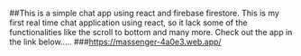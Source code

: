 ##This is a simple chat app using react and firebase firestore. This is my first real time chat application using react, so it lack some of the functionalities like the scroll to bottom and many more. Check out the app in the link below.....
###https://massenger-4a0e3.web.app/
